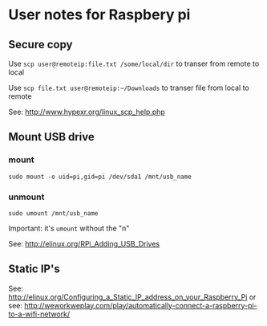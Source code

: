 # User notes for Raspbery pi 

## Secure copy

Use ```scp user@remoteip:file.txt /some/local/dir``` to transer from remote to local

Use ```scp file.txt user@remoteip:~/Downloads``` to transer file from local to remote


See: http://www.hypexr.org/linux_scp_help.php

## Mount USB drive

### mount 

```sudo mount -o uid=pi,gid=pi /dev/sda1 /mnt/usb_name```


### unmount 

```sudo umount /mnt/usb_name```

Important: it's ```umount``` without the "n"

See: http://elinux.org/RPi_Adding_USB_Drives


## Static IP's



See: http://elinux.org/Configuring_a_Static_IP_address_on_your_Raspberry_Pi
or see: http://weworkweplay.com/play/automatically-connect-a-raspberry-pi-to-a-wifi-network/